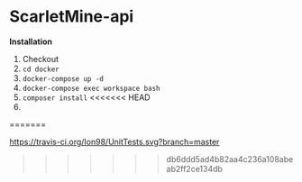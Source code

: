 # ScarletMine-api

**Installation**

1. Checkout
2. `cd docker`
3. `docker-compose up -d`
4. `docker-compose exec workspace bash`
5. `composer install`
<<<<<<< HEAD
6.
=======

https://travis-ci.org/Ion98/UnitTests.svg?branch=master
>>>>>>> db6ddd5ad4b82aa4c236a108abeab2ff2ce134db
